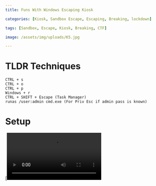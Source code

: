 ```yaml
---
title: Funs With Windows Escaping Kiosk

categories: [Kiosk, Sandbox Escape, Escaping, Breaking, lockdown]

tags: [Sandbox, Escape, Kiosk, Breaking, CTF]

image: /assets/img/uploads/K5.jpg

---
```

# TLDR Techniques
```
CTRL + s
CTRL + o
CTRL + p
Windows + r
CTRL + SHIFT + Escape (Task Manager)
runas /user:admin cmd.exe (For Priv Esc if admin pass is known)
```
# Setup
[![Watch the video](https://github.com/0xJackmeister/0xJackmeister.github.io/blob/main/assets/vids/setup.mp4)
